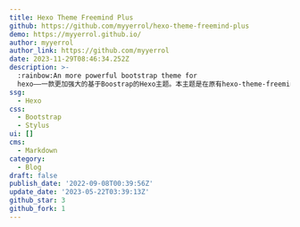 ```yaml
---
title: Hexo Theme Freemind Plus
github: https://github.com/myyerrol/hexo-theme-freemind-plus
demo: https://myyerrol.github.io/
author: myyerrol
author_link: https://github.com/myyerrol
date: 2023-11-29T08:46:34.252Z
description: >-
  :rainbow:An more powerful bootstrap theme for
  hexo——一款更加强大的基于Boostrap的Hexo主题。本主题是在原有hexo-theme-freemind的基础上进行了二次开发，修改了部分页面的样式并添加了更多实用的功能。
ssg:
  - Hexo
css:
  - Bootstrap
  - Stylus
ui: []
cms:
  - Markdown
category:
  - Blog
draft: false
publish_date: '2022-09-08T00:39:56Z'
update_date: '2023-05-22T03:39:13Z'
github_star: 3
github_fork: 1
---
```

